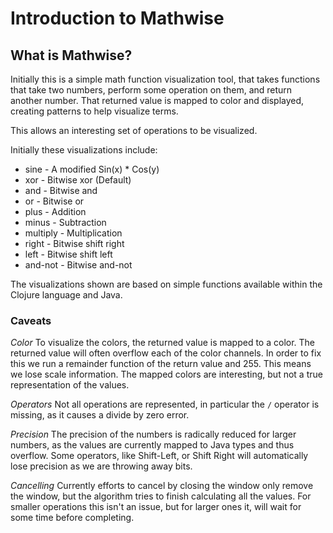 # Introduction to Mathwise

## What is Mathwise?
Initially this is a simple math function visualization tool, that takes functions that take two numbers, perform some operation on them, and return another number. That returned value is mapped to color and displayed, creating patterns to help visualize terms.

This allows an interesting set of operations to be visualized.  

Initially these visualizations include:

* sine      - A modified Sin(x) * Cos(y)
* xor       - Bitwise xor (Default) 
* and       - Bitwise and
* or        - Bitwise or
* plus      - Addition
* minus     - Subtraction 
* multiply  - Multiplication 
* right     - Bitwise shift right
* left      - Bitwise shift left
* and-not   - Bitwise and-not

The visualizations shown are based on simple functions available within the Clojure language and Java.

### Caveats
*Color* 
To visualize the colors, the returned value is mapped to a color.  The returned value will often overflow each of the color channels.
In order to fix this we run a remainder function of the return value and 255.  This means we lose scale information.  The mapped colors are interesting, but not a true representation of the values.

*Operators* 
Not all operations are represented, in particular the `/` operator is missing, as it causes a divide by zero error.

*Precision* 
The precision of the numbers is radically reduced for larger numbers, as the values are currently mapped to Java types and thus overflow.
Some operators, like Shift-Left, or Shift Right will automatically lose precision as we are throwing away bits.

*Cancelling* 
Currently efforts to cancel by closing the window only remove the window, but the algorithm tries to finish calculating all the values.  For smaller operations this isn't an issue, but for larger ones it, will wait for some time before completing.



